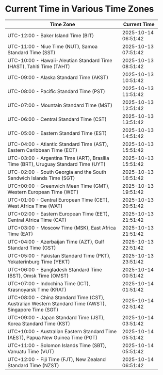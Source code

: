 # Current Time in Various Time Zones

| Time Zone | Current Time |
|-----------|--------------|
| UTC-12:00 - Baker Island Time (BIT) | 2025-10-14 06:51:42 |
| UTC-11:00 - Niue Time (NUT), Samoa Standard Time (SST) | 2025-10-13 07:51:42 |
| UTC-10:00 - Hawaii-Aleutian Standard Time (HAST), Tahiti Time (TAHT) | 2025-10-13 08:51:42 |
| UTC-09:00 - Alaska Standard Time (AKST) | 2025-10-13 10:51:42 |
| UTC-08:00 - Pacific Standard Time (PST) | 2025-10-13 11:51:42 |
| UTC-07:00 - Mountain Standard Time (MST) | 2025-10-13 12:51:42 |
| UTC-06:00 - Central Standard Time (CST) | 2025-10-13 13:51:42 |
| UTC-05:00 - Eastern Standard Time (EST) | 2025-10-13 14:51:42 |
| UTC-04:00 - Atlantic Standard Time (AST), Eastern Caribbean Time (ECT) | 2025-10-13 15:51:42 |
| UTC-03:00 - Argentina Time (ART), Brasília Time (BRT), Uruguay Standard Time (UYT) | 2025-10-13 15:51:42 |
| UTC-02:00 - South Georgia and the South Sandwich Islands Time (SGT) | 2025-10-13 16:51:42 |
| UTC±00:00 - Greenwich Mean Time (GMT), Western European Time (WET) | 2025-10-13 19:51:42 |
| UTC+01:00 - Central European Time (CET), West Africa Time (WAT) | 2025-10-13 20:51:42 |
| UTC+02:00 - Eastern European Time (EET), Central Africa Time (CAT) | 2025-10-13 21:51:42 |
| UTC+03:00 - Moscow Time (MSK), East Africa Time (EAT) | 2025-10-13 21:51:42 |
| UTC+04:00 - Azerbaijan Time (AZT), Gulf Standard Time (GST) | 2025-10-13 22:51:42 |
| UTC+05:00 - Pakistan Standard Time (PKT), Yekaterinburg Time (YEKT) | 2025-10-13 23:51:42 |
| UTC+06:00 - Bangladesh Standard Time (BST), Omsk Time (OMST) | 2025-10-14 00:51:42 |
| UTC+07:00 - Indochina Time (ICT), Krasnoyarsk Time (KRAT) | 2025-10-14 01:51:42 |
| UTC+08:00 - China Standard Time (CST), Australian Western Standard Time (AWST), Singapore Time (SGT) | 2025-10-14 02:51:42 |
| UTC+09:00 - Japan Standard Time (JST), Korea Standard Time (KST) | 2025-10-14 03:51:42 |
| UTC+10:00 - Australian Eastern Standard Time (AEST), Papua New Guinea Time (PGT) | 2025-10-14 05:51:42 |
| UTC+11:00 - Solomon Islands Time (SBT), Vanuatu Time (VUT) | 2025-10-14 05:51:42 |
| UTC+12:00 - Fiji Time (FJT), New Zealand Standard Time (NZST) | 2025-10-14 06:51:42 |
